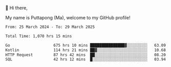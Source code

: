 👋 Hi there,

My name is Puttapong (Ma), welcome to my GitHub profile!

<!--START_SECTION:waka-->

```txt
From: 25 March 2024 - To: 29 March 2025

Total Time: 1,070 hrs 15 mins

Go                   675 hrs 10 mins ███████████████▓░░░░░░░░░   63.09 %
Kotlin               114 hrs 21 mins ██▓░░░░░░░░░░░░░░░░░░░░░░   10.68 %
HTTP Request         87 hrs 42 mins  ██░░░░░░░░░░░░░░░░░░░░░░░   08.20 %
SQL                  42 hrs 12 mins  █░░░░░░░░░░░░░░░░░░░░░░░░   03.94 %
```

<!--END_SECTION:waka-->
